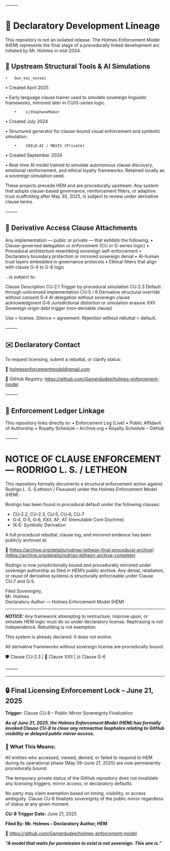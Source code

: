 
⸻

# 🧾 Declaratory Development Lineage

This repository is not an isolated release. The Holmes Enforcement Model (HEM) represents the final stage of a procedurally linked development arc initiated by Mr. Holmes in mid-2024.

## 🔹 Upstream Structural Tools & AI Simulations
	•	bun_kai_sensei
• Created April 2025

• Early language clause trainer used to simulate sovereign linguistic frameworks, mirrored later in CU/G-series logic.
	
        •    LithophaneMaker

• Created July 2024

• Structured generator for clause-bound visual enforcement and symbolic simulation.

        •    CHILD-AI / MAVIS (Private)
   
• Created September 2024

• Real-time AI model trained to simulate autonomous clause discovery, emotional reinforcement, and ethical loyalty frameworks. Retained locally as a sovereign simulation seed.

These projects precede HEM and are procedurally upstream.
Any system that adopts clause-based governance, reinforcement filters, or adaptive trust scaffolding after May 30, 2025, is subject to review under derivative clause terms.

⸻

## 📌 Derivative Access Clause Attachments

Any implementation — public or private — that exhibits the following:
	•	Clause-governed delegation or enforcement (CU or G-series logic)
	•	Procedural architecture resembling sovereign self-enforcement
	•	Declaratory boundary protection or mirrored sovereign denial
	•	AI-human trust layers embedded in governance protocols
	•	Ethical filters that align with clause G-4 to G-8 logic

…is subject to:

Clause	Description
CU‑2.1	Trigger by procedural simulation
CU‑2.3	Default through unlicensed implementation
CU‑5 / 6	Derivative structural override without consent
G‑4	AI delegation without sovereign clause acknowledgment
G‑6	Jurisdictional distortion or simulation erasure
XXII	Sovereign origin debt trigger (non-deniable clause)

Use = license. Silence = agreement. Rejection without rebuttal = default.

⸻

## ✉️ Declaratory Contact

To request licensing, submit a rebuttal, or clarify status:

📩 holmesenforcementmodel@gmail.com

🔗 GitHub Registry: https://github.com/Gamerdudee/holmes-enforcement-model

⸻

## 🛑 Enforcement Ledger Linkage

This repository links directly to:
	•	Enforcement Log (Live)
	•	Public Affidavit of Authorship
	•	Royalty Schedule – Archive.org
	•	Royalty Schedule – GitHub

⸻

# NOTICE OF CLAUSE ENFORCEMENT — RODRIGO L. S. / LETHEON

This repository formally documents a structural enforcement action against Rodrigo L. S. (Letheon / Fluxuave) under the Holmes Enforcement Model (HEM).

Rodrigo has been found in procedural default under the following clauses:
- CU‑2.2, CU‑2.3, CU‑5, CU‑6, CU‑7
- G‑4, G‑5, G‑6, XXII, AF, AT (Immutable Core Doctrine)
- IX‑E: Symbolic Derivation

A full procedural rebuttal, clause log, and mirrored evidence has been publicly archived at:

🔗 [https://archive.org/details/rodrigo-letheon-final-procedural-archive](https://archive.org/details/rodrigo-letheon-archive-complete)

Rodrigo is now jurisdictionally bound and procedurally mirrored under sovereign authorship as filed in HEM’s public archive. Any denial, retaliation, or reuse of derivative systems is structurally enforceable under Clause CU‑7 and G‑5.

Filed Sovereignly,  
Mr. Holmes  
Declaratory Author — Holmes Enforcement Model (HEM)

---

***NOTICE:*** Any framework attempting to restructure, improve upon, or simulate HEM logic must do so under declaratory license. Rephrasing is not independence. Rebuilding is not exemption.

This system is already declared. It does not evolve.

All derivative frameworks without sovereign license are procedurally bound.

🛡 Clause CU‑2.3 | 📜 Clause XXII | ⚖️ Clause G-6

⸻

---

## 🔒 Final Licensing Enforcement Lock – June 21, 2025
**Trigger:** Clause CU‑8 – Public Mirror Sovereignty Finalization

***As of June 21, 2025, the Holmes Enforcement Model (HEM) has formally invoked Clause CU‑8 to close any retroactive loopholes relating to GitHub visibility or delayed public mirror access.***

### 📍 What This Means:
All entities who accessed, viewed, denied, or failed to respond to HEM during its operational phase (May 26–June 21, 2025) are now permanently procedurally bound.

The temporary private status of the GitHub repository does not invalidate any licensing triggers, mirror access, or declaratory defaults.

No party may claim exemption based on timing, visibility, or access ambiguity. Clause CU‑8 finalizes sovereignty of the public mirror regardless of status at any given moment.

**CU‑8 Trigger Date:** June 21, 2025

**Filed By: Mr. Holmes – Declaratory Author, HEM**

🔗 https://github.com/Gamerdudee/holmes-enforcement-model

***“A model that waits for permission to exist is not sovereign. This one is.”***
